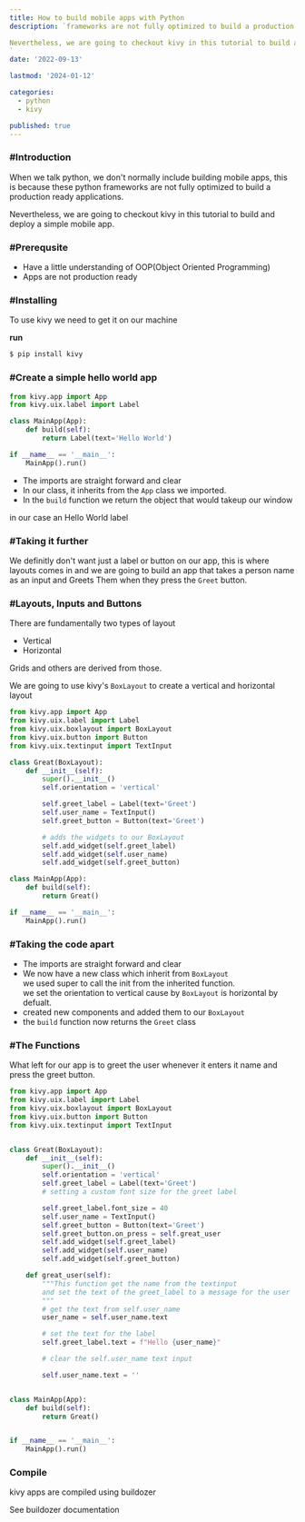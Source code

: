 ```yaml
---
title: How to build mobile apps with Python
description: `frameworks are not fully optimized to build a production ready applications.

Nevertheless, we are going to checkout kivy in this tutorial to build and deploy a simple mobile app.
`
date: '2022-09-13'

lastmod: '2024-01-12'

categories:
  - python
  - kivy

published: true
---
```


### #Introduction

When we talk python, we don't normally include building mobile apps, this is because these python frameworks are not fully optimized to build a production ready applications.

Nevertheless, we are going to checkout kivy in this tutorial to build and deploy a simple mobile app.

### #Prerequsite

- Have a little understanding of OOP(Object Oriented Programming)
- Apps are not production ready

### #Installing

To use kivy we need to get it on our machine

**run**

```bash
$ pip install kivy
```

### #Create a simple hello world app

```python
from kivy.app import App
from kivy.uix.label import Label

class MainApp(App):
    def build(self):
        return Label(text='Hello World')

if __name__ == '__main__':
    MainApp().run()
```

- The imports are straight forward and clear
- In our class, it inherits from the `App` class we imported.
- In the `build` function we return the object that would takeup our window

in our case an Hello World label

### #Taking it further

We definitly don't want just a label or button on our app, this is where layouts comes in and we are going to build an app that takes a person name as an input and Greets Them when they press the `Greet` button.

### #Layouts, Inputs and Buttons

There are fundamentally two types of layout

- Vertical
- Horizontal

Grids and others are derived from those.

We are going to use kivy's `BoxLayout` to create a vertical and horizontal layout

```python
from kivy.app import App
from kivy.uix.label import Label
from kivy.uix.boxlayout import BoxLayout
from kivy.uix.button import Button
from kivy.uix.textinput import TextInput

class Great(BoxLayout):
    def __init__(self):
        super().__init__()
        self.orientation = 'vertical'

        self.greet_label = Label(text='Greet')
        self.user_name = TextInput()
        self.greet_button = Button(text='Greet')

        # adds the widgets to our BoxLayout
        self.add_widget(self.greet_label)
        self.add_widget(self.user_name)
        self.add_widget(self.greet_button)

class MainApp(App):
    def build(self):
        return Great()

if __name__ == '__main__':
    MainApp().run()
```

### #Taking the code apart

- The imports are straight forward and clear
- We now have a new class which inherit from `BoxLayout`  
  we used super to call the init from the inherited function.  
  we set the orientation to vertical cause by `BoxLayout` is horizontal by defualt.
- created new components and added them to our `BoxLayout`
- the `build` function now returns the `Greet` class

### #The Functions

What left for our app is to greet the user whenever it enters it name and press the greet button.

```python
from kivy.app import App
from kivy.uix.label import Label
from kivy.uix.boxlayout import BoxLayout
from kivy.uix.button import Button
from kivy.uix.textinput import TextInput


class Great(BoxLayout):
    def __init__(self):
        super().__init__()
        self.orientation = 'vertical'
        self.greet_label = Label(text='Greet')
        # setting a custom font size for the greet label

        self.greet_label.font_size = 40
        self.user_name = TextInput()
        self.greet_button = Button(text='Greet')
        self.greet_button.on_press = self.great_user
        self.add_widget(self.greet_label)
        self.add_widget(self.user_name)
        self.add_widget(self.greet_button)

    def great_user(self):
        """This function get the name from the textinput
        and set the text of the greet_label to a message for the user
        """
        # get the text from self.user_name
        user_name = self.user_name.text

        # set the text for the label
        self.greet_label.text = f"Hello {user_name}"

        # clear the self.user_name text input

        self.user_name.text = ''


class MainApp(App):
    def build(self):
        return Great()


if __name__ == '__main__':
    MainApp().run()
```

### Compile

kivy apps are compiled using buildozer

See buildozer documentation
